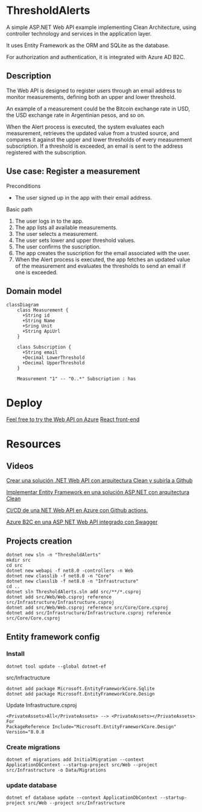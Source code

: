 # ThresholdAlerts
A simple ASP.NET Web API example implementing Clean Architecture, using controller technology and services in the application layer.

It uses Entity Framework as the ORM and SQLite as the database.

For authorization and authentication, it is integrated with Azure AD B2C.

## Description
The Web API is designed to register users through an email address to monitor measurements, defining both an upper and lower threshold.

An example of a measurement could be the Bitcoin exchange rate in USD, the USD exchange rate in Argentinian pesos, and so on.

When the Alert process is executed, the system evaluates each measurement, retrieves the updated value from a trusted source, and compares it against the upper and lower thresholds of every measurement subscription. If a threshold is exceeded, an email is sent to the address registered with the subscription.

## Use case: Register a measurement
Preconditions
- The user signed up in the app with their email address.

Basic path
1. The user logs in to the app.
2. The app lists all available measurements.
3. The user selects a measurement.
4. The user sets lower and upper threshold values.
5. The user confirms the suscription.
6. The app creates the suscription for the email associated with the user.
7. When the Alert process is executed, the app fetches an updated value of the measurement and evaluates the thresholds to send an email if one is exceeded.

## Domain model

```mermaid
classDiagram
    class Measurement {
      +String id
      +String Name
      +Sring Unit
      +String ApiUrl
    }

    class Subscription {
      +String email
      +Decimal LowerThreshold
      +Decimal UpperThreshold
    }

    Measurement "1" -- "0..*" Subscription : has
```


# Deploy
[Feel free to try the Web API on Azure](https://thresholdalerts-d5cwedg3awhwcuee.eastus-01.azurewebsites.net/swagger) 
[React front-end](https://jolly-island-040105210.6.azurestaticapps.net/)


# Resources
## Videos
[Crear una solución .NET Web API con arquitectura Clean y subirla a Github](https://youtu.be/-KbphJMaqzs?si=tEEmXpfVvrwaOdcZ)

[Implementar Entity Framework en una solución ASP.NET con arquitectura Clean](https://youtu.be/gt9G0AZVlvI?si=3i0IR1qPLPzk-UYO)

[CI/CD de una NET Web API en Azure con Github actions.](https://youtu.be/9s2GDa4Uj1k?si=2grLUnSkHu-fC1F4)

[Azure B2C en una ASP NET Web API integrado con Swagger](https://youtu.be/sJQ3kBZfFPc?si=bS6qqo8dNSqJcoig)

## Projects creation
```
dotnet new sln -n "ThresholdAlerts"
mkdir src
cd src
dotnet new webapi -f net8.0 -controllers -n Web
dotnet new classlib -f net8.0 -n "Core"
dotnet new classlib -f net8.0 -n "Infrastructure"
cd ..
dotnet sln ThresholdAlerts.sln add src/**/*.csproj
dotnet add src/Web/Web.csproj reference src/Infrastructure/Infrastructure.csproj
dotnet add src/Web/Web.csproj reference src/Core/Core.csproj
dotnet add src/Infrastructure/Infrastructure.csproj reference src/Core/Core.csproj
```

## Entity framework config
### Install
```
dotnet tool update --global dotnet-ef
```
src/Infractructure
```
dotnet add package Microsoft.EntityFrameworkCore.Sqlite
dotnet add package Microsoft.EntityFrameworkCore.Design
```
Update Infrastructure.csproj
```
<PrivateAssets>All</PrivateAssets> --> <PrivateAssets></PrivateAssets>
For
PackageReference Include="Microsoft.EntityFrameworkCore.Design" Version="8.0.8
```


### Create migrations
```
dotnet ef migrations add InitialMigration --context ApplicationDbContext --startup-project src/Web --project src/Infrastructure -o Data/Migrations
```
### update database
```
dotnet ef database update --context ApplicationDbContext --startup-project src/Web --project src/Infrastructure
```

